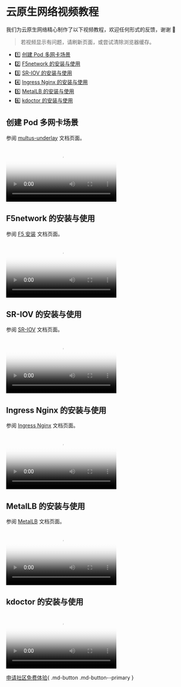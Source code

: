 # 云原生网络视频教程

我们为云原生网络精心制作了以下视频教程，欢迎任何形式的反馈，谢谢 🙏

> 若视频显示有问题，请刷新页面，或尝试清除浏览器缓存。

<div class="grid cards" markdown>

- :one: [创建 Pod 多网卡场景](#pod)
- :two: [F5network 的安装与使用](#f5network)
- :three: [SR-IOV 的安装与使用](#sr-iov)
- :four: [Ingress Nginx 的安装与使用](#ingress-nginx)
- :five: [MetalLB 的安装与使用](#metallb)
- :six: [kdoctor 的安装与使用](#kdoctor)

</div>

## 创建 Pod 多网卡场景

参阅 [multus-underlay](../network/modules/multus-underlay/index.md) 文档页面。

<div class="responsive-video-container">
<video controls src="https://harbor-test2.cn-sh2.ufileos.com/docs/videos/pod-cnis.mp4" preload="metadata" poster="images/net-cnis.png"></video>
</div>

## F5network 的安装与使用

参阅 [F5 安装](../network/modules/f5networks/install.md) 文档页面。

<div class="responsive-video-container">
<video controls src="https://harbor-test2.cn-sh2.ufileos.com/docs/videos/f5network.mp4" preload="metadata" poster="images/net-f5.png"></video>
</div>

## SR-IOV 的安装与使用

参阅 [SR-IOV](../network/modules/multus-underlay/sriov.md) 文档页面。

<div class="responsive-video-container">
<video controls src="https://harbor-test2.cn-sh2.ufileos.com/docs/videos/SR-IOV.mp4" preload="metadata" poster="images/net-sriov.png"></video>
</div>

## Ingress Nginx 的安装与使用

参阅 [Ingress Nginx](../network/modules/ingress-nginx/index.md) 文档页面。

<div class="responsive-video-container">
<video controls src="https://harbor-test2.cn-sh2.ufileos.com/docs/videos/ingress-nginx.mp4" preload="metadata" poster="images/net-nginx.png"></video>
</div>

## MetalLB 的安装与使用

参阅 [MetalLB](../network/modules/metallb/index.md) 文档页面。

<div class="responsive-video-container">
<video controls src="https://harbor-test2.cn-sh2.ufileos.com/docs/videos/MetalLB.mp4" preload="metadata" poster="images/net-metallb.png"></video>
</div>

## kdoctor 的安装与使用

<div class="responsive-video-container">
<video controls src="https://harbor-test2.cn-sh2.ufileos.com/docs/videos/kdoctor.mp4" preload="metadata" poster="images/net-kdoctor.jpg"></video>
</div>

[申请社区免费体验](../dce/license0.md){ .md-button .md-button--primary }
